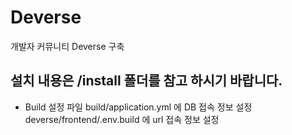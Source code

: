 # Deverse

개발자 커뮤니티 Deverse 구축

설치 내용은 /install 폴더를 참고 하시기 바랍니다.
- 

- Build 설정 파일
  build/application.yml 에 DB 접속 정보 설정
  deverse/frontend/.env.build 에 url 접속 정보 설정

